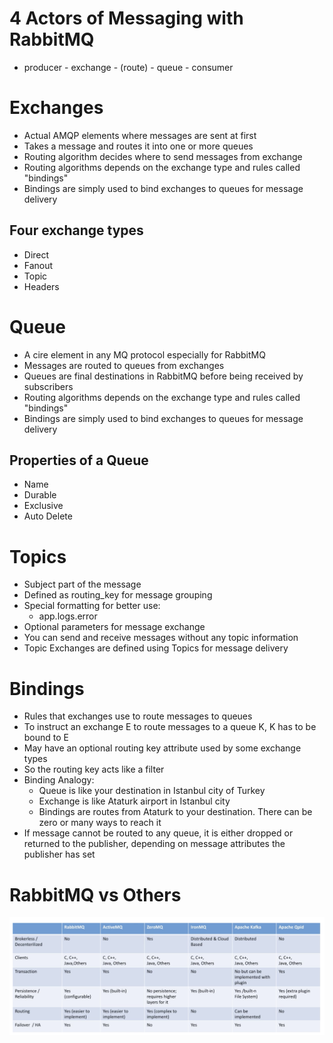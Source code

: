 # 4 Actors of Messaging with RabbitMQ
- producer - exchange - (route) - queue - consumer

# Exchanges
- Actual AMQP elements where messages are sent at first
- Takes a message and routes it into one or more queues
- Routing algorithm decides where to send messages from exchange
- Routing algorithms depends on the exchange type and rules called "bindings"
- Bindings are simply used to bind exchanges to queues for message delivery

## Four exchange types
- Direct 
- Fanout
- Topic
- Headers

# Queue
- A cire element in any MQ protocol especially for RabbitMQ
- Messages are routed to queues from exchanges
- Queues are final destinations in RabbitMQ before being received by subscribers
- Routing algorithms depends on the exchange type and rules called "bindings"
- Bindings are simply used to bind exchanges to queues for message delivery

## Properties of a Queue
- Name
- Durable
- Exclusive
- Auto Delete 

# Topics
- Subject part of the message
- Defined as routing_key for message grouping
- Special formatting for better use:
    - app.logs.error
- Optional parameters for message exchange
- You can send and receive messages without any topic information 
- Topic Exchanges are defined using Topics for message delivery
# Bindings
- Rules that exchanges use to route messages to queues
- To instruct an exchange E to route messages to a queue K, K has to be bound to E
- May have an optional routing key attribute used by some exchange types
- So the routing key acts like a filter
- Binding Analogy:
    - Queue is like your destination in Istanbul city of Turkey
    - Exchange is like Ataturk airport in Istanbul city
    - Bindings are routes from Ataturk to your destination. There can be zero or many ways to reach it
- If message cannot be routed to any queue, it is either dropped or returned to the publisher, depending on message attributes the publisher has set 

# RabbitMQ vs Others
![](./1.png)